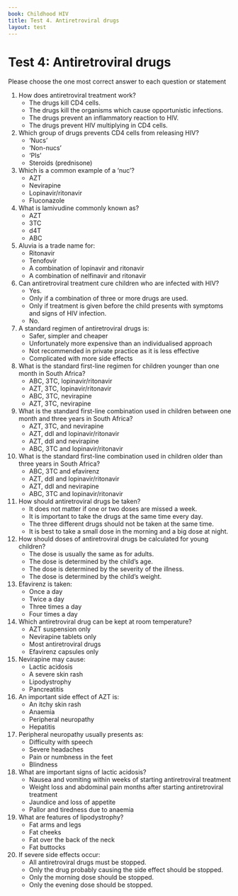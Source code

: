 ```yaml
---
book: Childhood HIV
title: Test 4. Antiretroviral drugs
layout: test
---
```


# Test 4: Antiretroviral drugs

Please choose the one most correct answer to each question or statement

1.	How does antiretroviral treatment work?
	-	The drugs kill CD4 cells.
	-	The drugs kill the organisms which cause opportunistic infections.
	-	The drugs prevent an inflammatory reaction to HIV.
	+	The drugs prevent HIV multiplying in CD4 cells.
2.	Which group of drugs prevents CD4 cells from releasing HIV?
	-	‘Nucs’
	-	‘Non-nucs’
	+	‘PIs’
	-	Steroids (prednisone)
3.	Which is a common example of a ‘nuc’?
	+	AZT
	-	Nevirapine
	-	Lopinavir/ritonavir
	-	Fluconazole
4.	What is lamivudine commonly known as?
	-	AZT
	+	3TC
	-	d4T
	-	ABC
5.	Aluvia is a trade name for:
	-	Ritonavir
	-	Tenofovir
	+	A combination of lopinavir and ritonavir
	-	A combination of nelfinavir and ritonavir
6.	Can antiretroviral treatment cure children who are infected with HIV?
	-	Yes.
	-	Only if a combination of three or more drugs are used.
	-	Only if treatment is given before the child presents with symptoms and signs of HIV infection.
	+	No.
7.	A standard regimen of antiretroviral drugs is:
	+	Safer, simpler and cheaper
	-	Unfortunately more expensive than an individualised approach
	-	Not recommended in private practice as it is less effective
	-	Complicated with more side effects
8.	What is the standard first-line regimen for children younger than one month in South Africa?
	-	ABC, 3TC, lopinavir/ritonavir
	+	AZT, 3TC, lopinavir/ritonavir
	-	ABC, 3TC, nevirapine
	-	AZT, 3TC, nevirapine
9.	What is the standard first-line combination used in children between one month and three years in South Africa?
	+	AZT, 3TC, and nevirapine
	-	AZT, ddI and lopinavir/ritonavir
	-	AZT, ddI and nevirapine
	-	ABC, 3TC and lopinavir/ritonavir
10. What is the standard first-line combination used in children older than three years in South Africa?
	+	ABC, 3TC and efavirenz
	-	AZT, ddI and lopinavir/ritonavir
	-	AZT, ddI and nevirapine
	-	ABC, 3TC and lopinavir/ritonavir
11.	How should antiretroviral drugs be taken?
	-	It does not matter if one or two doses are missed a week.
	+	It is important to take the drugs at the same time every day.
	-	The three different drugs should not be taken at the same time.
	-	It is best to take a small dose in the morning and a big dose at night.
12.	How should doses of antiretroviral drugs be calculated for young children?
	-	The dose is usually the same as for adults.
	-	The dose is determined by the child’s age.
	-	The dose is determined by the severity of the illness.
	+	The dose is determined by the child’s weight.
13.	Efavirenz is taken:
	+	Once a day
	-	Twice a day
	-	Three times a day
	-	Four times a day
14.	Which antiretroviral drug can be kept at room temperature?
	-	AZT suspension only
	-	Nevirapine tablets only
	+	Most antiretroviral drugs
	-	Efavirenz capsules only
15.	Nevirapine may cause:
	-	Lactic acidosis
	+	A severe skin rash
	-	Lipodystrophy
	-	Pancreatitis
16.	An important side effect of AZT is:
	-	An itchy skin rash
	+	Anaemia
	-	Peripheral neuropathy
	-	Hepatitis
17.	Peripheral neuropathy usually presents as:
	-	Difficulty with speech
	-	Severe headaches
	+	Pain or numbness in the feet
	-	Blindness
18.	What are important signs of lactic acidosis?
	-	Nausea and vomiting within weeks of starting antiretroviral treatment
	+	Weight loss and abdominal pain months after starting antiretroviral treatment
	-	Jaundice and loss of appetite
	-	Pallor and tiredness due to anaemia
19.	What are features of lipodystrophy?
	-	Fat arms and legs
	-	Fat cheeks
	+	Fat over the back of the neck
	-	Fat buttocks
20.	If severe side effects occur:
	+	All antiretroviral drugs must be stopped.
	-	Only the drug probably causing the side effect should be stopped.
	-	Only the morning dose should be stopped.
	-	Only the evening dose should be stopped.